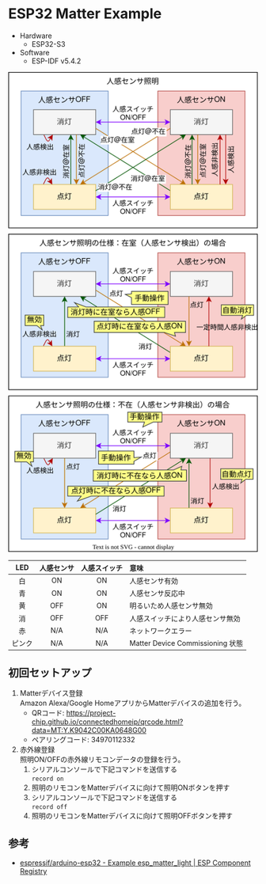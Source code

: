 # ESP32 Matter Example

- Hardware
  - ESP32-S3
- Software
  - ESP-IDF v5.4.2

![状態遷移図](diagram.drawio.svg)

|  LED   | 人感センサ | 人感スイッチ | 意味                             |
| :----: | :--------: | :----------: | :------------------------------- |
|   白   |     ON     |      ON      | 人感センサ有効                   |
|   青   |     ON     |      ON      | 人感センサ反応中                 |
|   黄   |    OFF     |      ON      | 明るいため人感センサ無効         |
|   消   |    OFF     |     OFF      | 人感スイッチにより人感センサ無効 |
|   赤   |    N/A     |     N/A      | ネットワークエラー               |
| ピンク |    N/A     |     N/A      | Matter Device Commissioning 状態 |

## 初回セットアップ

1. Matterデバイス登録  
   Amazon Alexa/Google HomeアプリからMatterデバイスの追加を行う。
   - QRコード: https://project-chip.github.io/connectedhomeip/qrcode.html?data=MT:Y.K9042C00KA0648G00
   - ペアリングコード: 34970112332
2. 赤外線登録  
   照明ON/OFFの赤外線リモコンデータの登録を行う。
   1. シリアルコンソールで下記コマンドを送信する  
      `record on`
   2. 照明のリモコンをMatterデバイスに向けて照明ONボタンを押す
   3. シリアルコンソールで下記コマンドを送信する  
      `record off`
   4. 照明のリモコンをMatterデバイスに向けて照明OFFボタンを押す

## 参考

- [espressif/arduino-esp32 - Example esp_matter_light | ESP Component Registry](https://components.espressif.com/components/espressif/arduino-esp32/versions/3.0.5/examples/esp_matter_light?language=en)
